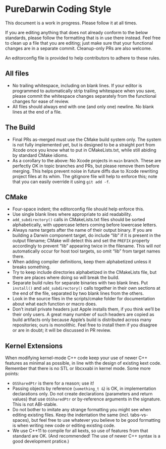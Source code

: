 # PureDarwin Coding Style

This document is a work in progress. Please follow it at all times.

If you are editing anything that does not already conform
to the below standards, please follow the formatting that is in use there instead.
Feel free to clean up a file that you are editing; just make sure that your functional changes are in a separate commit.
Cleanup-only PRs are also welcome.

An editorconfig file is provided to help contributors to adhere to these rules.

## All files

* No trailing whitespace, including on blank lines. If your editor is programmed to automatically strip trailing whitespace when you save, please commit the whitespace changes separately from the functional changes for ease of review.
* All files should always end with one (and only one) newline. No blank lines at the end of a file.

## The Build

* Final PRs as-merged must use the CMake build system only. The system is not fully implemented yet, but is designed to be a straight port from Xcode once you know what to put in CMakeLists.txt, while still abiding by standard CMake idioms.
* As a corollary to the above: No Xcode projects in `main` branch. These are perfectly OK in topic branches and PRs, but please remove them before merging. This helps prevent noise in future diffs due to Xcode rewriting project files at its whim. The gitignore file will help to enforce this; note that you can easily override it using `git add -f`.

## CMake

* Four-space indent; the editorconfig file should help enforce this.
* Use single blank lines where appropriate to aid readability.
* `add_subdirectory()` calls in CMakeLists.txt files should be sorted alphabetically, with uppercase letters coming before lowercase letters.
* Always name targets after the name of their output binary. If you are building a Darwin component target, do include “lib” if it is present in the output filename; CMake will detect this and set the `PREFIX` property accordingly to prevent “lib” appearing twice in the filename. This will _not_ automatically occur for host tool targets, so omit “lib” from target names there.
* When adding compiler definitions, keep them alphabetized unless it breaks something.
* Try to keep include directories alphabetized in the CMakeLists file, but there are places where doing so will break the build.
* Separate build rules for separate binaries with two blank lines. Put `install()` and `add_subdirectory()` calls together in their own sections at the end of the file, separated by two blank lines from the others.
* Look in the source files in the scripts/cmake folder for documentation about what each function or macro does.
* Don’t install private headers just Apple installs them, if you think we’ll be their only users. A great many number of such headers are copied as build artifacts only because Apple’s build is distributed across many repositories; ours is monolithic. Feel free to install them if you disagree or are in doubt; it will be discussed in PR review.

## Kernel Extensions

When modifying kernel-mode C++ code keep your use of newer C++ features as minimal as possible, in line with the design of existing kext code. Remember that there is no STL or libcxxabi in kernel mode. Some more points:
* `OSSharedPtr` is there for a reason; use it!
* Passing objects by reference (`something_t &`) is OK, in implementation declarations only. Do not create declarations (parameters and return values) that use `OSSharedPtr` or by-reference arguments in the signature. This is not ABI-stable.
* Do not bother to imitate any strange formatting you might see when editing existing files. Keep the indentation the same (incl. tabs-vs-spaces), but feel free to use whatever you believe to be good formatting is when writing new code or editing existing code.
* We use C++11 to compile for all kexts, so use of features from that standard are OK. (And recommended! The use of newer C++ syntax is a good development pratice.)
